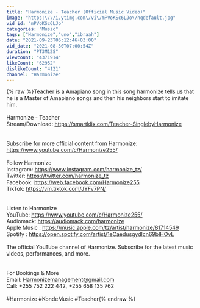```yaml
---
title: "Harmonize - Teacher (Official Music Video)"
image: "https:\/\/i.ytimg.com\/vi\/mPVoKSc6LJo\/hqdefault.jpg"
vid_id: "mPVoKSc6LJo"
categories: "Music"
tags: ["Harmonize","uno","ibraah"]
date: "2021-09-23T05:12:46+03:00"
vid_date: "2021-08-30T07:00:54Z"
duration: "PT3M12S"
viewcount: "4371914"
likeCount: "62952"
dislikeCount: "4121"
channel: "Harmonize"
---
```

{% raw %}Teacher is a Amapiano song in this song harmonize tells us that he is a Master of Amapiano songs and then his neighbors start to imitate him.<br /><br />Harmonize - Teacher<br />Stream/Download: <a rel="nofollow" target="blank" href="https://smartklix.com/Teacher-SinglebyHarmonize">https://smartklix.com/Teacher-SinglebyHarmonize</a><br /><br /><br />Subscribe for more official content from Harmonize: <a rel="nofollow" target="blank" href="https://www.youtube.com/c/Harmonize255/">https://www.youtube.com/c/Harmonize255/</a><br /><br />Follow Harmonize<br />Instagram: <a rel="nofollow" target="blank" href="https://www.instagram.com/harmonize_tz/">https://www.instagram.com/harmonize_tz/</a><br />Twitter: <a rel="nofollow" target="blank" href="https://twitter.com/harmonize_tz">https://twitter.com/harmonize_tz</a><br />Facebook: <a rel="nofollow" target="blank" href="https://web.facebook.com/Harmonize255">https://web.facebook.com/Harmonize255</a><br />TikTok: <a rel="nofollow" target="blank" href="https://vm.tiktok.com/JYFv7PN/">https://vm.tiktok.com/JYFv7PN/</a><br /><br /><br />Listen to Harmonize<br />YouTube: <a rel="nofollow" target="blank" href="https://www.youtube.com/c/Harmonize255/">https://www.youtube.com/c/Harmonize255/</a><br />Audiomack: <a rel="nofollow" target="blank" href="https://audiomack.com/harmonize">https://audiomack.com/harmonize</a><br />Apple Music : <a rel="nofollow" target="blank" href="https://music.apple.com/tz/artist/harmonize/81714549">https://music.apple.com/tz/artist/harmonize/81714549</a><br />Spotify : <a rel="nofollow" target="blank" href="https://open.spotify.com/artist/1eCaedusgydlcn69blHOvL">https://open.spotify.com/artist/1eCaedusgydlcn69blHOvL</a><br /><br />The official YouTube channel of Harmonize. Subscribe for the latest music videos, performances, and more.<br /><br /><br />For Bookings &amp; More <br />Email: Harmonizemanagement@gmail.com<br />Call: +255 752 222 442, +255 658 135 762<br /><br />#Harmonize #KondeMusic #Teacher{% endraw %}
